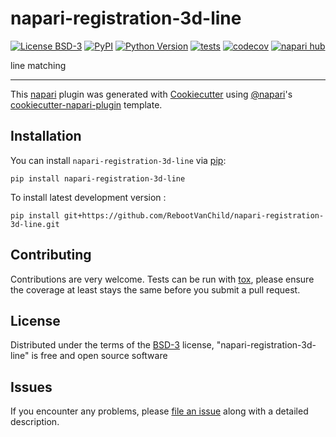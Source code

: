 # napari-registration-3d-line

[![License BSD-3](https://img.shields.io/pypi/l/napari-registration-3d-line.svg?color=green)](https://github.com/RebootVanChild/napari-registration-3d-line/raw/main/LICENSE)
[![PyPI](https://img.shields.io/pypi/v/napari-registration-3d-line.svg?color=green)](https://pypi.org/project/napari-registration-3d-line)
[![Python Version](https://img.shields.io/pypi/pyversions/napari-registration-3d-line.svg?color=green)](https://python.org)
[![tests](https://github.com/RebootVanChild/napari-registration-3d-line/workflows/tests/badge.svg)](https://github.com/RebootVanChild/napari-registration-3d-line/actions)
[![codecov](https://codecov.io/gh/RebootVanChild/napari-registration-3d-line/branch/main/graph/badge.svg)](https://codecov.io/gh/RebootVanChild/napari-registration-3d-line)
[![napari hub](https://img.shields.io/endpoint?url=https://api.napari-hub.org/shields/napari-registration-3d-line)](https://napari-hub.org/plugins/napari-registration-3d-line)

line matching

----------------------------------

This [napari] plugin was generated with [Cookiecutter] using [@napari]'s [cookiecutter-napari-plugin] template.

<!--
Don't miss the full getting started guide to set up your new package:
https://github.com/napari/cookiecutter-napari-plugin#getting-started

and review the napari docs for plugin developers:
https://napari.org/stable/plugins/index.html
-->

## Installation

You can install `napari-registration-3d-line` via [pip]:

    pip install napari-registration-3d-line



To install latest development version :

    pip install git+https://github.com/RebootVanChild/napari-registration-3d-line.git


## Contributing

Contributions are very welcome. Tests can be run with [tox], please ensure
the coverage at least stays the same before you submit a pull request.

## License

Distributed under the terms of the [BSD-3] license,
"napari-registration-3d-line" is free and open source software

## Issues

If you encounter any problems, please [file an issue] along with a detailed description.

[napari]: https://github.com/napari/napari
[Cookiecutter]: https://github.com/audreyr/cookiecutter
[@napari]: https://github.com/napari
[MIT]: http://opensource.org/licenses/MIT
[BSD-3]: http://opensource.org/licenses/BSD-3-Clause
[GNU GPL v3.0]: http://www.gnu.org/licenses/gpl-3.0.txt
[GNU LGPL v3.0]: http://www.gnu.org/licenses/lgpl-3.0.txt
[Apache Software License 2.0]: http://www.apache.org/licenses/LICENSE-2.0
[Mozilla Public License 2.0]: https://www.mozilla.org/media/MPL/2.0/index.txt
[cookiecutter-napari-plugin]: https://github.com/napari/cookiecutter-napari-plugin

[file an issue]: https://github.com/RebootVanChild/napari-registration-3d-line/issues

[napari]: https://github.com/napari/napari
[tox]: https://tox.readthedocs.io/en/latest/
[pip]: https://pypi.org/project/pip/
[PyPI]: https://pypi.org/
